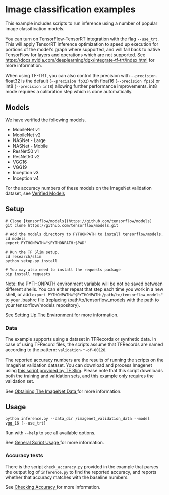 # Image classification examples

This example includes scripts to run inference using a number of popular image classification models.

You can turn on TensorFlow-TensorRT integration with the flag `--use_trt`. This
will apply TensorRT inference optimization to speed up execution for portions of
the model's graph where supported, and will fall back to native TensorFlow for
layers and operations which are not supported.
See https://docs.nvidia.com/deeplearning/dgx/integrate-tf-trt/index.html for more information.

When using TF-TRT, you can also control the precision with `--precision`.
float32 is the default (`--precision fp32`) with float16 (`--precision fp16`) or
int8 (`--precision int8`) allowing further performance improvements.
int8 mode requires a calibration step which is done
automatically.

## Models

We have verified the following models.

* MobileNet v1
* MobileNet v2
* NASNet - Large
* NASNet - Mobile
* ResNet50 v1
* ResNet50 v2
* VGG16
* VGG19
* Inception v3
* Inception v4

For the accuracy numbers of these models on the
ImageNet validation dataset, see
[Verified Models](https://docs.nvidia.com/deeplearning/dgx/integrate-tf-trt/index.html#verified-models)

## Setup
```
# Clone [tensorflow/models](https://github.com/tensorflow/models)
git clone https://github.com/tensorflow/models.git

# Add the models directory to PYTHONPATH to install tensorflow/models.
cd models
export PYTHONPATH="$PYTHONPATH:$PWD"

# Run the TF Slim setup.
cd research/slim
python setup.py install

# You may also need to install the requests package
pip install requests
```
Note: the PYTHONPATH environment variable will be not be saved between different
shells. You can either repeat that step each time you work in a new shell, or
add `export PYTHONPATH="$PYTHONPATH:/path/to/tensorflow_models"` to your .bashrc
file (replacing /path/to/tensorflow_models with the path to your
tensorflow/models repository).

See [Setting Up The Environment
](https://docs.nvidia.com/deeplearning/dgx/integrate-tf-trt/index.html#image-class-envirn)
for more information.

### Data

The example supports using a dataset in TFRecords or synthetic data.
In case of using TFRecord files, the scripts assume that TFRecords
are named according to the pattern: `validation-*-of-00128`.

The reported accuracy numbers are the results of running the scripts on
the ImageNet validation dataset.
You can download and process Imagenet using [this script provided by TF
Slim](https://github.com/tensorflow/models/blob/master/research/slim/datasets/download_imagenet.sh).
Please note that this script downloads both the training and validation sets,
and this example only requires the validation set.

See [Obtaining The ImageNet Data
](https://docs.nvidia.com/deeplearning/dgx/integrate-tf-trt/index.html#image-class-data)
for more information.

## Usage

`python inference.py --data_dir /imagenet_validation_data --model vgg_16 [--use_trt]`

Run with `--help` to see all available options.

See [General Script Usage
](https://docs.nvidia.com/deeplearning/dgx/integrate-tf-trt/index.html#image-class-usage)
for more information.

### Accuracy tests

There is the script `check_accuracy.py` provided in the example that parses the output log of `inference.py`
to find the reported accuracy, and reports whether that accuracy matches with the
baseline numbers.

See [Checking Accuracy
](https://docs.nvidia.com/deeplearning/dgx/integrate-tf-trt/index.html#image-class-accuracy)
for more information.
